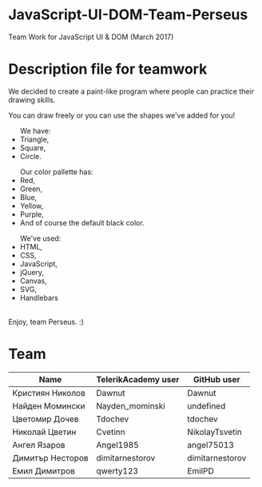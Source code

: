 # JavaScript-UI-DOM-Team-Perseus
Team Work for JavaScript UI &amp; DOM (March 2017)
    <body>
    <h1>Description file for teamwork</h1>
    <p>We decided to create a paint-like program where people can practice their drawing skills.</p>
    <p>You can draw freely or you can use the shapes we've added for you!</p>
    <ul> We have: 
        <li>Triangle,</li>
        <li>Square,</li>
        <li>Circle.</li>
    </ul>
    <ul>Our color pallette has:
        <li>Red,</li>
        <li>Green,</li>
        <li>Blue,</li>
        <li>Yellow,</li>
        <li>Purple,</li>
        <li>And of course the default black color.</li>
    </ul>
    <ul>We've used:
        <li>HTML,</li>
        <li>CSS,</li>
        <li>JavaScript,</li>
        <li>jQuery,</li>
        <li>Canvas,</li>
        <li>SVG,</li>
        <li>Handlebars</li>    
    </ul>
    <p>Enjoy, team Perseus. :)</p>
    </body>
</html>

# Team

Name | TelerikAcademy user | GitHub user
-----|-------|-------
Кристиян Николов | Dawnut | Dawnut
Найден Момински | Nayden_mominski | undefined
Цветомир Дочев | Tdochev | tdochev
Николай Цветин | Cvetinn | NikolayTsvetin
Ангел Язаров | Angel1985 | angel75013
Димитър Несторов | dimitarnestorov | dimitarnestorov
Емил Димитров | qwerty123 | EmilPD
